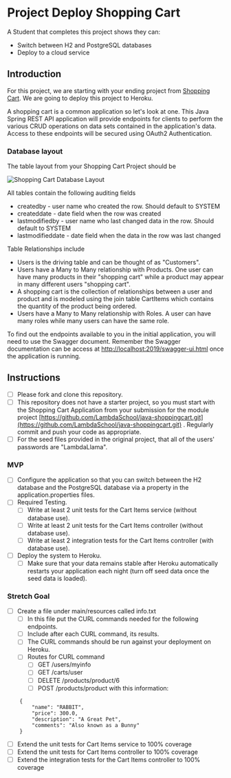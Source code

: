 # Project Deploy Shopping Cart

A Student that completes this project shows they can:

* Switch between H2 and PostgreSQL databases
* Deploy to a cloud service

## Introduction

For this project, we are starting with your ending project
from [Shopping Cart](https://github.com/LambdaSchool/java-shoppingcart.git). We are going to deploy this project to
Heroku.

A shopping cart is a common application so let's look at one. This Java Spring REST API application will provide
endpoints for clients to perform the various CRUD operations on data sets contained in the application's data. Access to
these endpoints will be secured using OAuth2 Authentication.

### Database layout

The table layout from your Shopping Cart Project should be

![Shopping Cart Database Layout](shoppingcartdb.png)

All tables contain the following auditing fields

* createdby - user name who created the row. Should default to SYSTEM
* createddate - date field when the row was created
* lastmodifiedby - user name who last changed data in the row. Should default to SYSTEM
* lastmodifieddate - date field when the data in the row was last changed

Table Relationships include

* Users is the driving table and can be thought of as "Customers".
* Users have a Many to Many relationship with Products. One user can have many products in their "shopping cart" while a
  product may appear in many different users "shopping cart".
* A shopping cart is the collection of relationships between a user and product and is modeled using the join table
  CartItems which contains the quantity of the product being ordered.
* Users have a Many to Many relationship with Roles. A user can have many roles while many users can have the same role.

To find out the endpoints available to you in the initial application, you will need to use the Swagger document.
Remember the Swagger documentation can be access
at [http://localhost:2019/swagger-ui.html](http://localhost:2019/swagger-ui.html) once the application is running.

## Instructions

* [ ] Please fork and clone this repository.
* [ ] This repository does not have a starter project, so you must start with the Shopping Cart Application from your
  submission for the module
  project [https://github.com/LambdaSchool/java-shoppingcart.git](https://github.com/LambdaSchool/java-shoppingcart.git)
  . Regularly commit and push your code as appropriate.
* [ ] For the seed files provided in the original project, that all of the users' passwords are "LambdaLlama".

### MVP

* [ ] Configure the application so that you can switch between the H2 database and the PostgreSQL database via a
  property in the application.properties files.
* [ ] Required Testing.
    * [ ] Write at least 2 unit tests for the Cart Items service (without database use).
    * [ ] Write at least 2 unit tests for the Cart Items controller (without database use).
    * [ ] Write at least 2 integration tests for the Cart Items controller (with database use).
* [ ] Deploy the system to Heroku.
    * [ ] Make sure that your data remains stable after Heroku automatically restarts your application each night (turn
      off seed data once the seed data is loaded).

### Stretch Goal

* [ ] Create a file under main/resources called info.txt
    * [ ] In this file put the CURL commands needed for the following endpoints.
    * [ ] Include after each CURL command, its results.
    * [ ] The CURL commands should be run against your deployment on Heroku.
    * [ ] Routes for CURL command
        * [ ] GET /users/myinfo
        * [ ] GET /carts/user
        * [ ] DELETE /products/product/6
        * [ ] POST /products/product with this information:

```
    {
        "name": "RABBIT",
        "price": 300.0,
        "description": "A Great Pet",
        "comments": "Also known as a Bunny"
    }
```

* [ ] Extend the unit tests for Cart Items service to 100% coverage
* [ ] Extend the unit tests for Cart Items controller to 100% coverage
* [ ] Extend the integration tests for the Cart Items controller to 100% coverage